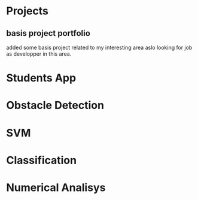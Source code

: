 # Projects
##  basis project portfolio
  added some basis project related to my interesting area
  aslo looking for job as developper in this area.
  
# Students App
# Obstacle Detection
# SVM
# Classification
# Numerical Analisys
